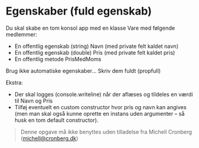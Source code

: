 ﻿# Egenskaber (fuld egenskab)

Du skal skabe en tom konsol app med en klasse Vare med følgende medlemmer:
* En offentlig egenskab (string) Navn (med private felt kaldet navn)
* En offentlig egenskab (double) Pris (med private felt kaldet pris)
* En offentlig metode PrisMedMoms 

Brug ikke automatiske egenskaber… Skriv dem fuldt (propfull)

Ekstra:
* Der skal logges (console.writeline) når der aflæses og tildeles en værdi til Navn og Pris
* Tilføj eventuelt en custom constructor hvor pris og navn kan angives (men man skal også kunne oprette en instans uden argumenter – så husk en tom default constructor).

<!-- footerstart -->
> Denne opgave må ikke benyttes uden tilladelse fra Michell Cronberg (michell@cronberg.dk)
<!-- footerslut -->
